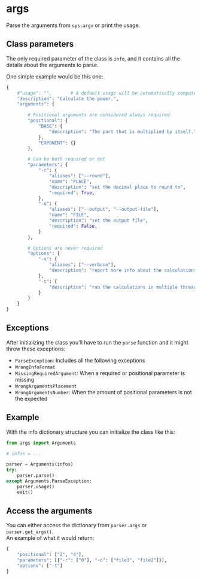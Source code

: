 # args
Parse the arguments from `sys.argv` or print the usage.

## Class parameters
The only required parameter of the class is `info`, and it contains all the details about the arguments to parse.

One simple example would be this one:
```python
{
	#"usage": "",		# A default usage will be automatically computed if omitted
	"description": "Calculate the power.",
	"arguments": {

		# Positional arguments are considered always required
		"positional": {
			"BASE": {
				"description": "The part that is multiplied by itself."
			},
			"EXPONENT": {}
		},

		# Can be both required or not
		"parameters": {
			"-r": {
				"aliases": ["--round"],
				"name": "PLACE",
				"description": "set the decimal place to round to",
				"required": True,
			},
			"-o": {
				"aliases": ["--output", "--output-file"],
				"name": "FILE",
				"description": "set the output file",
				"required": False,
			}
		},

		# Options are never required
		"options": {
			"-v": {
				"aliases": ["--verbose"],
				"description": "report more info about the calculations",
			},
			"-t": {
				"description": "run the calculations in multiple threads"
			}
		}
	}
}
```

## Exceptions
After initializing the class you'll have to run the `parse` function and it might throw these exceptions:
- `ParseException`: Includes all the following exceptions
- `WrongInfoFormat`
- `MissingRequiredArgument`: When a required or positional parameter is missing
- `WrongArgumentsPlacement`
- `WrongArgumentsNumber`: When the amount of positional parameters is not the expected

## Example
With the info dictionary structure you can initialize the class like this:
```python
from args import Arguments

# infos = ...

parser = Arguments(infos)
try:
	parser.parse()
except Arguments.ParseException:
	parser.usage()
	exit()
```

## Access the arguments
You can either access the dictionary from `parser.args` or `parser.get_args()`. \
An example of what it would return:
```python
{
	"positional": ["2", "4"],
	"parameters": [{"-r": ["0"], "-o": ["file1", "file2"]}],
	"options": ["-t"]
}
```
